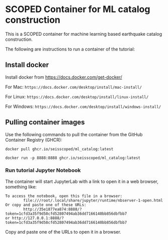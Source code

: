# SCOPED Container for ML catalog construction
This is a SCOPED container for machine learning based earthquake catalog construction. 

The following are instructions to run a container of the tutorial: 

## Install docker
Install docker from https://docs.docker.com/get-docker/

For Mac: ```https://docs.docker.com/desktop/install/mac-install/```

For Linux: ```https://docs.docker.com/desktop/install/linux-install/```

For Windows: ```https://docs.docker.com/desktop/install/windows-install/```

## Pulling container images
Use the following commands to pull the container from the GitHub Container Registry (GHCR):
```
docker pull ghcr.io/seisscoped/ml_catalog:latest

docker run -p 8888:8888 ghcr.io/seisscoped/ml_catalog:latest
```
### Run tutorial Jupyter Notebook

The container will start JupyterLab with a link to open it in a web browser, something like:
```
To access the notebook, open this file in a browser:
        file:///root/.local/share/jupyter/runtime/nbserver-1-open.html
Or copy and paste one of these URLs:
        http://35e1877ea874:8888/?token=1cfd3a35f9d58cfd52807494ab36dd7166140bb856dbfbb7
or http://127.0.0.1:8888/?token=1cfd3a35f9d58cfd52807494ab36dd7166140bb856dbfbb7

```
Copy and paste one of the URLs to open it in a browser.
